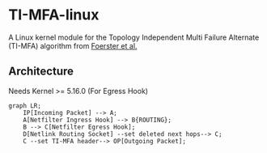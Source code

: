 # TI-MFA-linux

A Linux kernel module for the Topology Independent Multi Failure Alternate (TI-MFA) algorithm from [Foerster et al.](https://www.univie.ac.at/ct/stefan/gi18.pdf)

## Architecture
Needs Kernel >= 5.16.0 (For Egress Hook)
```mermaid
graph LR;
    IP[Incoming Packet] --> A;
    A[Netfilter Ingress Hook] --> B{ROUTING};
    B --> C[Netfilter Egress Hook];
    D[Netlink Routing Socket] --set deleted next hops--> C;
    C --set TI-MFA header--> OP[Outgoing Packet];
```